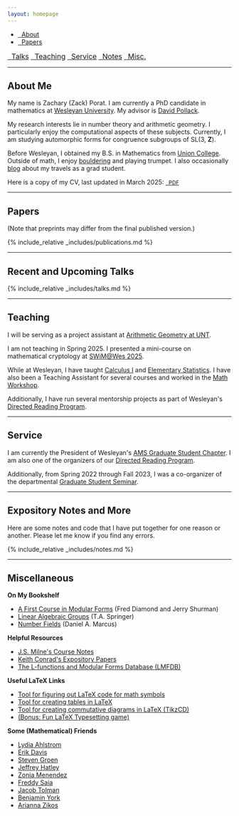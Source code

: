 ```yaml
---
layout: homepage
---
```


<ul class="navbar">
<li> <a href="#about"><i class="fas fa-address-card" aria-hidden="true"></i>&nbsp; About</a></li>
<li> <a href="#papers"><i class="fas fa-newspaper" aria-hidden="true"></i>&nbsp; Papers</a></li>
</ul>

<a href="#talks" class="navbutton" style="font-size:16px;"><i class="fas fa-microphone" aria-hidden="true"></i>&nbsp; Talks</a>
<a href="#teaching" class="navbutton" style="font-size:16px;"><i class="fas fa-chalkboard-teacher" aria-hidden="true"></i>&nbsp; Teaching</a>
<a href="#service" class="navbutton" style="font-size:16px;"><i class="fas fa-tools" aria-hidden="true"></i>&nbsp; Service</a>
<a href="#notes" class="navbutton" style="font-size:16px;"><i class="fas fa-sticky-note" aria-hidden="true"></i>&nbsp; Notes</a>
<a href="#misc" class="navbutton" style="font-size:16px;"><i class="fas fa-plus" aria-hidden="true"></i>&nbsp; Misc.</a>

---

## <a name="about"></a> About Me

My name is Zachary (Zack) Porat.  I am currently a PhD candidate in mathematics at [Wesleyan University](https://www.wesleyan.edu/mathcs/).  My advisor is [David Pollack](https://dpollack.web.wesleyan.edu/).

My research interests lie in number theory and arithmetic geometry.  I particularly enjoy the computational aspects of these subjects.  Currently, I am studying automorphic forms for congruence subgroups of SL(3,&nbsp;**Z**).  

Before Wesleyan, I obtained my B.S. in Mathematics from [Union College](https://www.union.edu/mathematics).  Outside of math, I enjoy [bouldering](https://zporat.github.io/files/pictures/bouldering.jpg) and playing trumpet.  I also occasionally [blog](https://zporat.github.io/blog.html) about my travels as a grad student.

Here is a copy of my CV, last updated in March 2025: <a href="{{ site.cv_link }}" class="button" style="font-size:12px;"><i class="fas fa-file-alt" aria-hidden="true"></i>&nbsp; PDF</a>

---

## <a name="papers"></a> Papers

(Note that preprints may differ from the final published version.)

{% include_relative _includes/publications.md %}

---

## <a name="talks"></a> Recent and Upcoming Talks

{% include_relative _includes/talks.md %}

---

## <a name="teaching"></a> Teaching

I will be serving as a project assistant at [Arithmetic Geometry at UNT](https://sites.google.com/view/arithmetic-geometry-at-unt/).

I am not teaching in Spring 2025.  I presented a mini-course on mathematical cryptology at [SWiM@Wes 2025](https://mathcs-graduate.wescreates.wesleyan.edu/ams/swim-2025/). 

While at Wesleyan, I have taught [Calculus I](https://owaprod-pub.wesleyan.edu/reg/!wesmaps_page.html?stuid=&crse=005517&term=1249) and [Elementary Statistics](https://owaprod-pub.wesleyan.edu/reg/!wesmaps_page.html?stuid=&crse=005525&term=1229).  I have also been a Teaching Assistant for several courses and worked in the [Math Workshop](https://www.wesleyan.edu/mathcs/math/math_workshop.html). 

Additionally, I have run several mentorship projects as part of Wesleyan's [Directed Reading Program](https://mathcs-graduate.wescreates.wesleyan.edu/drp/).  

---

## <a name="service"></a> Service

I am currently the President of Wesleyan's [AMS Graduate Student Chapter](https://mathcs-graduate.wescreates.wesleyan.edu/ams/).  I am also one of the organizers of our [Directed Reading Program](https://mathcs-graduate.wescreates.wesleyan.edu/drp/).

Additionally, from Spring 2022 through Fall 2023, I was a co-organizer of the departmental [Graduate Student Seminar](https://mathcs-graduate.wescreates.wesleyan.edu/gss/).

---

## <a name="notes"></a> Expository Notes and More

Here are some notes and code that I have put together for one reason or another.  Please let me know if you find any errors.  

{% include_relative _includes/notes.md %}

---

## <a name="misc"></a> Miscellaneous

**On My Bookshelf**
* [A First Course in Modular Forms](https://link.springer.com/book/10.1007/978-0-387-27226-9) (Fred Diamond and Jerry Shurman)
* [Linear Algebraic Groups](https://link.springer.com/book/10.1007/978-0-8176-4840-4) (T.A. Springer)
* [Number Fields](https://link.springer.com/book/10.1007/978-3-319-90233-3) (Daniel A. Marcus)

**Helpful Resources**
* [J.S. Milne's Course Notes](https://www.jmilne.org/math/CourseNotes/)
* [Keith Conrad's Expository Papers](https://kconrad.math.uconn.edu/blurbs/)
* [The L-functions and Modular Forms Database (LMFDB)](https://www.lmfdb.org/)

**Useful LaTeX Links**
* [Tool for figuring out LaTeX code for math symbols](https://detexify.kirelabs.org/classify.html)
* [Tool for creating tables in LaTeX](https://www.tablesgenerator.com/latex_tables)
* [Tool for creating commutative diagrams in LaTeX (TikzCD)](https://tikzcd.yichuanshen.de/)
* [(Bonus: Fun LaTeX Typesetting game)](https://texnique.xyz/)

**Some (Mathematical) Friends**
* [Lydia Ahlstrom](https://sites.google.com/wesleyan.edu/lydiaahlstrom/home)
* [Erik Davis](https://davis7e.wordpress.com/)
* [Steven Groen](https://sites.google.com/view/stevengroen)
* [Jeffrey Hatley](https://www.math.union.edu/~hatleyj/)
* [Zonia Menendez](https://zmenendez.wixsite.com/zkm78)
* [Freddy Saia](https://fsaia.github.io/site/)
* [Jacob Tolman](https://sites.google.com/wesleyan.edu/jacob-tolman/home)
* [Benjamin York](https://benjamin-york.github.io/)
* [Arianna Zikos](https://sites.google.com/view/ariannazikos)
